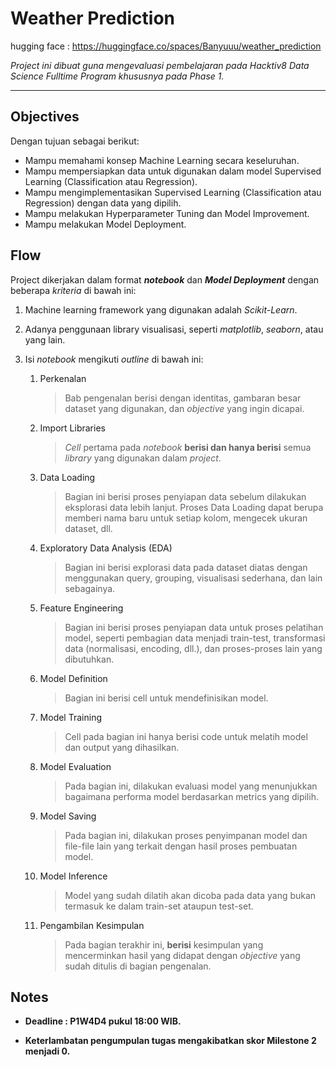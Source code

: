 # Weather Prediction

hugging face : https://huggingface.co/spaces/Banyuuu/weather_prediction

_Project ini dibuat guna mengevaluasi pembelajaran pada Hacktiv8 Data Science Fulltime Program khususnya pada Phase 1._

---

## Objectives

Dengan tujuan sebagai berikut:

- Mampu memahami konsep Machine Learning secara keseluruhan.
- Mampu mempersiapkan data untuk digunakan dalam model Supervised Learning (Classification atau Regression).
- Mampu mengimplementasikan Supervised Learning (Classification atau Regression) dengan data yang dipilih.
- Mampu melakukan Hyperparameter Tuning dan Model Improvement.
- Mampu melakukan Model Deployment.

## Flow

Project dikerjakan dalam format ***notebook*** dan ***Model Deployment*** dengan beberapa *kriteria* di bawah ini:

1. Machine learning framework yang digunakan adalah *Scikit-Learn*.

2. Adanya penggunaan library visualisasi, seperti *matplotlib*, *seaborn*, atau yang lain.

3. Isi *notebook* mengikuti *outline* di bawah ini:
   1. Perkenalan
      > Bab pengenalan berisi dengan identitas, gambaran besar dataset yang digunakan, dan *objective* yang ingin dicapai.
   
   2. Import Libraries
      > *Cell* pertama pada *notebook* **berisi dan hanya berisi** semua *library* yang digunakan dalam *project*.
   
   3. Data Loading
      > Bagian ini berisi proses penyiapan data sebelum dilakukan eksplorasi data lebih lanjut. Proses Data Loading dapat berupa memberi nama baru untuk setiap kolom, mengecek ukuran dataset, dll.
   
   4. Exploratory Data Analysis (EDA)
      > Bagian ini berisi explorasi data pada dataset diatas dengan menggunakan query, grouping, visualisasi sederhana, dan lain sebagainya.
   
   5. Feature Engineering
      > Bagian ini berisi proses penyiapan data untuk proses pelatihan model, seperti pembagian data menjadi train-test, transformasi data (normalisasi, encoding, dll.), dan proses-proses lain yang dibutuhkan.   
   
   6. Model Definition
      > Bagian ini berisi cell untuk mendefinisikan model.

   7. Model Training
      > Cell pada bagian ini hanya berisi code untuk melatih model dan output yang dihasilkan.
   
   8. Model Evaluation
      > Pada bagian ini, dilakukan evaluasi model yang menunjukkan bagaimana performa model berdasarkan metrics yang dipilih.

   9. Model Saving
      > Pada bagian ini, dilakukan proses penyimpanan model dan file-file lain yang terkait dengan hasil proses pembuatan model.
      
   10. Model Inference
       > Model yang sudah dilatih akan dicoba pada data yang bukan termasuk ke dalam train-set ataupun test-set. 
   
   11. Pengambilan Kesimpulan
       > Pada bagian terakhir ini, **berisi** kesimpulan yang mencerminkan hasil yang didapat dengan *objective* yang sudah ditulis di bagian pengenalan.


## Notes

* **Deadline : P1W4D4 pukul 18:00 WIB.**

* **Keterlambatan pengumpulan tugas mengakibatkan skor Milestone 2 menjadi 0.**
